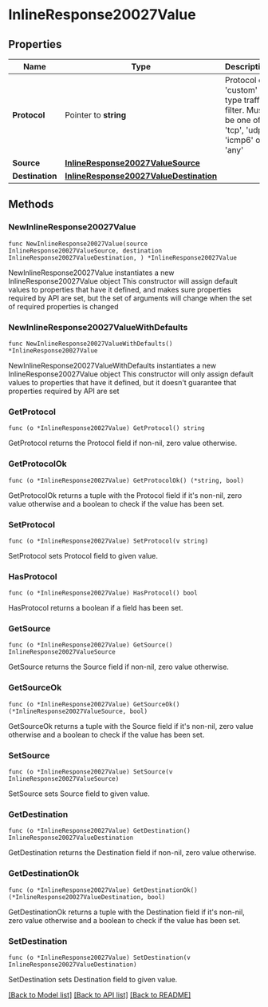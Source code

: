# InlineResponse20027Value

## Properties

Name | Type | Description | Notes
------------ | ------------- | ------------- | -------------
**Protocol** | Pointer to **string** | Protocol of &#39;custom&#39; type traffic filter. Must be one of: &#39;tcp&#39;, &#39;udp&#39;, &#39;icmp6&#39; or &#39;any&#39; | [optional] 
**Source** | [**InlineResponse20027ValueSource**](InlineResponse20027ValueSource.md) |  | 
**Destination** | [**InlineResponse20027ValueDestination**](InlineResponse20027ValueDestination.md) |  | 

## Methods

### NewInlineResponse20027Value

`func NewInlineResponse20027Value(source InlineResponse20027ValueSource, destination InlineResponse20027ValueDestination, ) *InlineResponse20027Value`

NewInlineResponse20027Value instantiates a new InlineResponse20027Value object
This constructor will assign default values to properties that have it defined,
and makes sure properties required by API are set, but the set of arguments
will change when the set of required properties is changed

### NewInlineResponse20027ValueWithDefaults

`func NewInlineResponse20027ValueWithDefaults() *InlineResponse20027Value`

NewInlineResponse20027ValueWithDefaults instantiates a new InlineResponse20027Value object
This constructor will only assign default values to properties that have it defined,
but it doesn't guarantee that properties required by API are set

### GetProtocol

`func (o *InlineResponse20027Value) GetProtocol() string`

GetProtocol returns the Protocol field if non-nil, zero value otherwise.

### GetProtocolOk

`func (o *InlineResponse20027Value) GetProtocolOk() (*string, bool)`

GetProtocolOk returns a tuple with the Protocol field if it's non-nil, zero value otherwise
and a boolean to check if the value has been set.

### SetProtocol

`func (o *InlineResponse20027Value) SetProtocol(v string)`

SetProtocol sets Protocol field to given value.

### HasProtocol

`func (o *InlineResponse20027Value) HasProtocol() bool`

HasProtocol returns a boolean if a field has been set.

### GetSource

`func (o *InlineResponse20027Value) GetSource() InlineResponse20027ValueSource`

GetSource returns the Source field if non-nil, zero value otherwise.

### GetSourceOk

`func (o *InlineResponse20027Value) GetSourceOk() (*InlineResponse20027ValueSource, bool)`

GetSourceOk returns a tuple with the Source field if it's non-nil, zero value otherwise
and a boolean to check if the value has been set.

### SetSource

`func (o *InlineResponse20027Value) SetSource(v InlineResponse20027ValueSource)`

SetSource sets Source field to given value.


### GetDestination

`func (o *InlineResponse20027Value) GetDestination() InlineResponse20027ValueDestination`

GetDestination returns the Destination field if non-nil, zero value otherwise.

### GetDestinationOk

`func (o *InlineResponse20027Value) GetDestinationOk() (*InlineResponse20027ValueDestination, bool)`

GetDestinationOk returns a tuple with the Destination field if it's non-nil, zero value otherwise
and a boolean to check if the value has been set.

### SetDestination

`func (o *InlineResponse20027Value) SetDestination(v InlineResponse20027ValueDestination)`

SetDestination sets Destination field to given value.



[[Back to Model list]](../README.md#documentation-for-models) [[Back to API list]](../README.md#documentation-for-api-endpoints) [[Back to README]](../README.md)


